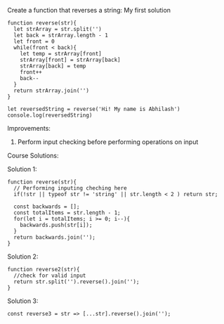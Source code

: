 Create a function that reverses a string:
My first solution
```
function reverse(str){
  let strArray = str.split('')
  let back = strArray.length - 1
  let front = 0
  while(front < back){
    let temp = strArray[front]
    strArray[front] = strArray[back]
    strArray[back] = temp
    front++
    back--
  }
  return strArray.join('')
}

let reversedString = reverse('Hi! My name is Abhilash')
console.log(reversedString)
```
Improvements:
1. Perform input checking before performing operations on input

Course Solutions:

Solution 1:
```
function reverse(str){
  // Performing inputing cheching here
  if(!str || typeof str != 'string' || str.length < 2 ) return str;
  
  const backwards = [];
  const totalItems = str.length - 1;
  for(let i = totalItems; i >= 0; i--){
    backwards.push(str[i]);
  }
  return backwards.join('');
}
```

Solution 2:
```
function reverse2(str){
  //check for valid input
  return str.split('').reverse().join('');
}
```

Solution 3:
```
const reverse3 = str => [...str].reverse().join('');
```

